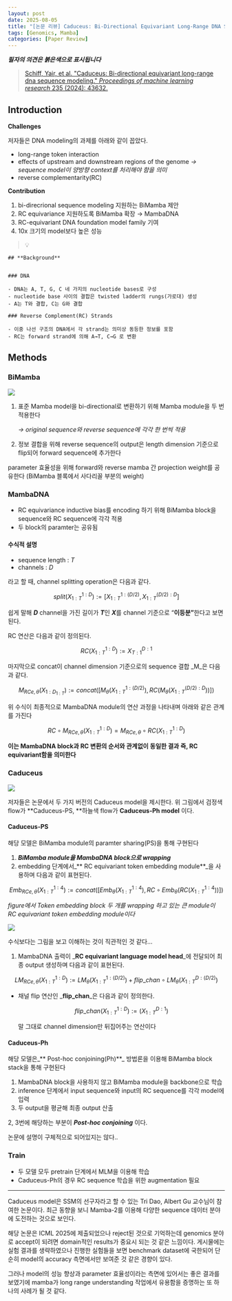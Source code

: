```yaml
---
layout: post
date: 2025-08-05
title: "[논문 리뷰] Caduceus: Bi-Directional Equivariant Long-Range DNA Sequence Modeling"
tags: [Genomics, Mamba]
categories: [Paper Review]
---
```


<span class="notion-red">_**필자의 의견은 붉은색으로 표시됩니다**_</span>


> [Schiff, Yair, et al. "Caduceus: Bi-directional equivariant long-range dna sequence modeling." ](https://pmc.ncbi.nlm.nih.gov/articles/PMC12189541/)[_Proceedings of machine learning research_](https://pmc.ncbi.nlm.nih.gov/articles/PMC12189541/)[ 235 (2024): 43632.](https://pmc.ncbi.nlm.nih.gov/articles/PMC12189541/)



## Introduction


**Challenges**


저자들은 DNA modeling의 과제를 아래와 같이 꼽았다.

- long-range token interaction
- effects of upstream and downstream regions of the genome 
_→ sequence model이 양방향 context를 처리해야 함을 의미_
- reverse complementarity(RC)

**Contribution**

1. bi-direcrional sequence modeling 지원하는 BiMamba 제안
1. RC equivariance 지원하도록 BiMamba 확장 → MambaDNA
1. RC-equivariant DNA foundation model family 기여
1. 10x 크기의 model보다 높은 성능

> 💡 


	## **Background**


	### DNA

	- DNA는 A, T, G, C 네 가지의 nucleotide bases로 구성
	- nucleotide base 사이의 결합은 twisted ladder의 rungs(가로대) 생성
	- A는 T와 결합, C는 G와 결합

	### Reverse Complement(RC) Strands

	- 이중 나선 구조의 DNA에서 각 strand는 의미상 동등한 정보를 포함
	- RC는 forward strand에 의해 A→T, C→G 로 변환


## Methods



### BiMamba


![](https://prod-files-secure.s3.us-west-2.amazonaws.com/542b861c-36a8-4051-84e5-8804b6728dba/2c247d59-7815-4980-99f0-8f0d21f445a7/image.png?X-Amz-Algorithm=AWS4-HMAC-SHA256&X-Amz-Content-Sha256=UNSIGNED-PAYLOAD&X-Amz-Credential=ASIAZI2LB4665M73PDB6%2F20251009%2Fus-west-2%2Fs3%2Faws4_request&X-Amz-Date=20251009T110057Z&X-Amz-Expires=3600&X-Amz-Security-Token=IQoJb3JpZ2luX2VjEDoaCXVzLXdlc3QtMiJHMEUCIQDj1xBEUDrQJDmSjkzaPVl%2BBAbvVMdLfKZOOwew4P8JEwIgf3qbTsnBLXVJLl348pkcWzlUJ1SH1wba%2Bj5WAgmgWkgqiAQI0%2F%2F%2F%2F%2F%2F%2F%2F%2F%2F%2FARAAGgw2Mzc0MjMxODM4MDUiDLkiifBRAX12lxQcvCrcA6U1KWpO6LLH6n5jLJ5P0%2BtFiC7cj9kkeSGrW2hS4FvRTVNgYkhSWItZuVLbRdrl0HR7UhIaVBxCxVZTpVd%2BIQ77xEkdNzU6ufWPCsTZJMzh7zsOhbasRcFLDBLGWTw8jug5G1NkilwSEUOlTYhYqcsmd%2BtTtMfqGWuQ0YC9IerVO9TPHZF85YYVT35Ii6MTIMOr9UXSJojG3VgHXuxBjQr88GWfA9OOPuA7FjXdb%2F2RyavTMzJZLQG6czl8rPUi9GBMwuovpJbE8Kox7YGQB3axOQOsX68kO1T0HyN2vA40lQoQPiSecmPXREuFUsvu%2Ff5MqQFvPe30b6yh%2F8QAtu3%2B4YUsjRL39W71n4FvNSQLU%2Fe%2FcG5z%2BbZL0MhlS8aZLI7wOsWyXzn8sRiGeVQa%2BVre667eZ96sM5yyvswJjNoKLPWM5LYYQs0pcGw5jMShUVo6huqr%2Fa0imVD9TrMXnl20Ftt6TEwGLQXGA%2BBKoz3KkWsIlXHO6WO8gKQp19hEaGXBf2nNy07FE52ywplV6mcnT2t4veq1MksUt8Y2VeuVFJFhAFNUCJyhChvXg7HNHNkiKW4T5SPiRCNPfLnrU6zmRDQSdZpXzqtMd7Jz2y86wajn%2FBXvo6il5rfRMLeSnscGOqUBia7jYGnj7vpPQeLqysnKvC7%2F9DovDIVMdC2H5z6bT0NOBG0ToNQL1LU6VozW9q1%2BH0nOI1bqW101QFhYa%2B8jI9KAr9krnuQkNFMYWB4dkfJ6yWUON%2FXW0JrC2ADnUYm9z12dqCs%2BAB3n4PlcTHCRC66gKa0YO4iZprLUFlZqVSVX0WMoX86A%2FEZ5QSLpZuoiwsvjGT6SnLBIq5KN2UAepNghxVZf&X-Amz-Signature=ad0cb87fcd7fc26d6842a2f449eb4e5550fe65b017049cc2e535eee64b892106&X-Amz-SignedHeaders=host&x-amz-checksum-mode=ENABLED&x-id=GetObject)

1. 표준 Mamba model을 bi-directional로 변환하기 위해 Mamba module을 두 번 적용한다

	_→ original sequence와 reverse sequence에 각각 한 번씩 적용_

1. 정보 결합을 위해 reverse sequence의 output은 length dimension 기준으로 flip되어 forward sequence에 추가한다

parameter 효율성을 위해 forward와 reverse mamba 간 projection weight를 공유한다 (BiMamba 블록에서 사다리꼴 부분의 weight)



### MambaDNA

- RC equivariance inductive bias를 encoding 하기 위해 BiMamba block을 sequence와 RC sequence에 각각 적용
- 두 block의 paramter는 공유됨


#### 수식적 설명

- sequence length : _T_
- channels : _D_

라고 할 때,  channel splitting operation은 다음과 같다.


$$
split(X^{1:D}_{1:T}):=[X^{1:(D/2)}_{1:T},X^{(D/2):D}_{1:T}]
$$


<span class="notion-red">쉽게 말해 </span><span class="notion-red">_**D**_</span><span class="notion-red"> channel을 가진 길이가 </span><span class="notion-red">_**T**_</span><span class="notion-red">인 </span><span class="notion-red">_**X**_</span><span class="notion-red">를 channel 기준으로 “</span><span class="notion-red">**이등분”**</span><span class="notion-red">한다고 보면 된다.</span>


RC 연산은 다음과 같이 정의된다.


$$
RC(X^{1:D}_{1:T}):=X^{D:1}_{T:1}
$$


마지막으로 concat이 channel dimension 기준으로의 sequence 결합 _M_은 다음과 같다.


$$
M_{RCe,\theta}(X_{1:D_{1:T}}):=concat([M_{\theta}(X^{1:(D/2)}_{1:T}),RC(M_{\theta}(X^{(D/2):D}_{1:T}))])
$$


위 수식이 최종적으로 MambaDNA module의 연산 과정을 나타내며 아래와 같은 관계를 가진다


$$
RC\circ M_{RCe,\theta}(X^{1:D}_{1:T}) = M_{RCe,\theta} \circ RC(X^{1:D}_{1:T})
$$


**이는 MambaDNA block과 RC 변환의 순서와 관계없이 동일한 결과 즉, RC equivariant함을 의미한다**



### Caduceus


![](https://prod-files-secure.s3.us-west-2.amazonaws.com/542b861c-36a8-4051-84e5-8804b6728dba/f94a60d7-8145-473b-aef9-7c68d3ec604a/image.png?X-Amz-Algorithm=AWS4-HMAC-SHA256&X-Amz-Content-Sha256=UNSIGNED-PAYLOAD&X-Amz-Credential=ASIAZI2LB4665M73PDB6%2F20251009%2Fus-west-2%2Fs3%2Faws4_request&X-Amz-Date=20251009T110058Z&X-Amz-Expires=3600&X-Amz-Security-Token=IQoJb3JpZ2luX2VjEDoaCXVzLXdlc3QtMiJHMEUCIQDj1xBEUDrQJDmSjkzaPVl%2BBAbvVMdLfKZOOwew4P8JEwIgf3qbTsnBLXVJLl348pkcWzlUJ1SH1wba%2Bj5WAgmgWkgqiAQI0%2F%2F%2F%2F%2F%2F%2F%2F%2F%2F%2FARAAGgw2Mzc0MjMxODM4MDUiDLkiifBRAX12lxQcvCrcA6U1KWpO6LLH6n5jLJ5P0%2BtFiC7cj9kkeSGrW2hS4FvRTVNgYkhSWItZuVLbRdrl0HR7UhIaVBxCxVZTpVd%2BIQ77xEkdNzU6ufWPCsTZJMzh7zsOhbasRcFLDBLGWTw8jug5G1NkilwSEUOlTYhYqcsmd%2BtTtMfqGWuQ0YC9IerVO9TPHZF85YYVT35Ii6MTIMOr9UXSJojG3VgHXuxBjQr88GWfA9OOPuA7FjXdb%2F2RyavTMzJZLQG6czl8rPUi9GBMwuovpJbE8Kox7YGQB3axOQOsX68kO1T0HyN2vA40lQoQPiSecmPXREuFUsvu%2Ff5MqQFvPe30b6yh%2F8QAtu3%2B4YUsjRL39W71n4FvNSQLU%2Fe%2FcG5z%2BbZL0MhlS8aZLI7wOsWyXzn8sRiGeVQa%2BVre667eZ96sM5yyvswJjNoKLPWM5LYYQs0pcGw5jMShUVo6huqr%2Fa0imVD9TrMXnl20Ftt6TEwGLQXGA%2BBKoz3KkWsIlXHO6WO8gKQp19hEaGXBf2nNy07FE52ywplV6mcnT2t4veq1MksUt8Y2VeuVFJFhAFNUCJyhChvXg7HNHNkiKW4T5SPiRCNPfLnrU6zmRDQSdZpXzqtMd7Jz2y86wajn%2FBXvo6il5rfRMLeSnscGOqUBia7jYGnj7vpPQeLqysnKvC7%2F9DovDIVMdC2H5z6bT0NOBG0ToNQL1LU6VozW9q1%2BH0nOI1bqW101QFhYa%2B8jI9KAr9krnuQkNFMYWB4dkfJ6yWUON%2FXW0JrC2ADnUYm9z12dqCs%2BAB3n4PlcTHCRC66gKa0YO4iZprLUFlZqVSVX0WMoX86A%2FEZ5QSLpZuoiwsvjGT6SnLBIq5KN2UAepNghxVZf&X-Amz-Signature=10154dd1c0b4b704857fe47feff7009bcfddedf675b60aaaa01cc9094aca151d&X-Amz-SignedHeaders=host&x-amz-checksum-mode=ENABLED&x-id=GetObject)


저자들은 논문에서 두 가지 버전의 Caduceus model을 제시한다. 위 그림에서 검정색 flow가 **Caduceus-PS, **하늘색 flow가 **Caduceus-Ph model** 이다.



#### Caduceus-PS


해당 모델은 BiMamba module의 paramter sharing(PS)을 통해 구현된다

1. _**BiMamba module을 MambaDNA block으로 wrapping**_
1. embedding 단계에서_** RC equivariant token embedding module**_을 사용하며 다음과 같이 표현된다.

$$
Emb_{RCe,\theta}(X^{1:4}_{1:T}):=concat([Emb_{\theta}(X^{1:4}_{1:T}),RC \circ Emb_{\theta}(RC(X^{1:4}_{1:T}))])
$$


_figure에서 Token embedding block 두 개를 wrapping 하고 있는 큰 module이 RC equivariant token embedding module이다_


![](https://prod-files-secure.s3.us-west-2.amazonaws.com/542b861c-36a8-4051-84e5-8804b6728dba/b175e4da-71eb-4e91-8c23-a06dabe673c9/image.png?X-Amz-Algorithm=AWS4-HMAC-SHA256&X-Amz-Content-Sha256=UNSIGNED-PAYLOAD&X-Amz-Credential=ASIAZI2LB4665M73PDB6%2F20251009%2Fus-west-2%2Fs3%2Faws4_request&X-Amz-Date=20251009T110058Z&X-Amz-Expires=3600&X-Amz-Security-Token=IQoJb3JpZ2luX2VjEDoaCXVzLXdlc3QtMiJHMEUCIQDj1xBEUDrQJDmSjkzaPVl%2BBAbvVMdLfKZOOwew4P8JEwIgf3qbTsnBLXVJLl348pkcWzlUJ1SH1wba%2Bj5WAgmgWkgqiAQI0%2F%2F%2F%2F%2F%2F%2F%2F%2F%2F%2FARAAGgw2Mzc0MjMxODM4MDUiDLkiifBRAX12lxQcvCrcA6U1KWpO6LLH6n5jLJ5P0%2BtFiC7cj9kkeSGrW2hS4FvRTVNgYkhSWItZuVLbRdrl0HR7UhIaVBxCxVZTpVd%2BIQ77xEkdNzU6ufWPCsTZJMzh7zsOhbasRcFLDBLGWTw8jug5G1NkilwSEUOlTYhYqcsmd%2BtTtMfqGWuQ0YC9IerVO9TPHZF85YYVT35Ii6MTIMOr9UXSJojG3VgHXuxBjQr88GWfA9OOPuA7FjXdb%2F2RyavTMzJZLQG6czl8rPUi9GBMwuovpJbE8Kox7YGQB3axOQOsX68kO1T0HyN2vA40lQoQPiSecmPXREuFUsvu%2Ff5MqQFvPe30b6yh%2F8QAtu3%2B4YUsjRL39W71n4FvNSQLU%2Fe%2FcG5z%2BbZL0MhlS8aZLI7wOsWyXzn8sRiGeVQa%2BVre667eZ96sM5yyvswJjNoKLPWM5LYYQs0pcGw5jMShUVo6huqr%2Fa0imVD9TrMXnl20Ftt6TEwGLQXGA%2BBKoz3KkWsIlXHO6WO8gKQp19hEaGXBf2nNy07FE52ywplV6mcnT2t4veq1MksUt8Y2VeuVFJFhAFNUCJyhChvXg7HNHNkiKW4T5SPiRCNPfLnrU6zmRDQSdZpXzqtMd7Jz2y86wajn%2FBXvo6il5rfRMLeSnscGOqUBia7jYGnj7vpPQeLqysnKvC7%2F9DovDIVMdC2H5z6bT0NOBG0ToNQL1LU6VozW9q1%2BH0nOI1bqW101QFhYa%2B8jI9KAr9krnuQkNFMYWB4dkfJ6yWUON%2FXW0JrC2ADnUYm9z12dqCs%2BAB3n4PlcTHCRC66gKa0YO4iZprLUFlZqVSVX0WMoX86A%2FEZ5QSLpZuoiwsvjGT6SnLBIq5KN2UAepNghxVZf&X-Amz-Signature=bdf9a030d478520ffdd7fb056b0b3f8608bff4eca71e4b06e364dae96dea7ff9&X-Amz-SignedHeaders=host&x-amz-checksum-mode=ENABLED&x-id=GetObject)


<span class="notion-red">수식보다는 그림을 보고 이해하는 것이 직관적인 것 같다…</span>

1. MambaDNA 출력이 _**RC equivariant language model head**_에 전달되어 최종 output 생성하며 다음과 같이 표현된다.

$$
LM_{RCe,\theta}(X^{1:D}_{1:T}):= LM_{\theta}(X^{1:(D/2)}_{1:T})+flip\_chan\circ LM_{\theta}(X^{D:(D/2)}_{1:T})
$$

- 채널 flip 연산인 _**flip\_chan**_은 다음과 같이 정의한다.

	$$
	flip\_chan(X^{1:D}_{1:T}):=(X^{D:1}_{1:T})
	$$


	말 그대로 channel dimension만 뒤집어주는 연산이다



#### Caduceus-Ph


해당 모델은_** Post-hoc conjoining(Ph)**_ 방법론을 이용해 BiMamba block stack을 통해 구현된다

1. MambaDNA block을 사용하지 않고 BiMamba module을 backbone으로 학습
1. inference 단계에서 input sequence와 input의 RC sequence를 각각 model에 입력
1. 두 output을 평균해 최종 output 산출

2, 3번에 해당하는 부분이 _**Post-hoc conjoining**_ 이다.


<span class="notion-red">논문에 설명이 구체적으로 되어있지는 않다..</span>



### Train

- 두 모델 모두 pretrain 단계에서 MLM을 이용해 학습
- Caduceus-Ph의 경우 RC sequence 학습을 위한 augmentation 필요

---


<span class="notion-red">Caduceus model은 SSM의 선구자라고 할 수 있는 Tri Dao, Albert Gu 교수님이 참여한 논문이다. 최근 동향을 보니 Mamba-2를 이용해 다양한 sequence 데이터 분야에 도전하는 것으로 보인다.</span>


<span class="notion-red">해당 논문은 ICML 2025에 제출되었으나 reject된 것으로 기억하는데 genomics 분야로 accept이 되려면 domain적인 results가 중요시 되는 것 같은 느낌이다. 게시물에는 실험 결과를 생략하였으나 진행한 실험들을 보면 benchmark dataset에 국한되어 단순히 model의 accuracy 측면에서만 보여준 것 같은 경향이 있다.</span>


<span class="notion-red">그러나 model의 성능 향상과 parameter 효율성이라는 측면에 있어서는 좋은 결과를 보였기에 mamba가 long range understanding 작업에서 유용함을 증명하는 또 하나의 사례가 될 것 같다.</span>


